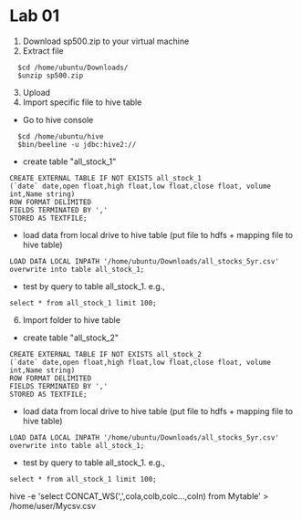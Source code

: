 # Lab 01

1. Download sp500.zip to your virtual machine
2. Extract file 
```
  $cd /home/ubuntu/Downloads/
  $unzip sp500.zip
```
3. Upload 
4. Import specific file to hive table
- Go to hive console
```
  $cd /home/ubuntu/hive
  $bin/beeline -u jdbc:hive2://
```
- create table "all_stock_1"
```
CREATE EXTERNAL TABLE IF NOT EXISTS all_stock_1
(`date` date,open float,high float,low float,close float, volume int,Name string)
ROW FORMAT DELIMITED
FIELDS TERMINATED BY ','
STORED AS TEXTFILE;
```
- load data from local drive to hive table (put file to hdfs + mapping file to hive table)
```
LOAD DATA LOCAL INPATH '/home/ubuntu/Downloads/all_stocks_5yr.csv' overwrite into table all_stock_1;
```

- test by query to table all_stock_1. e.g.,
```
select * from all_stock_1 limit 100;
```
6. Import folder to hive table
- create table "all_stock_2"
```
CREATE EXTERNAL TABLE IF NOT EXISTS all_stock_2
(`date` date,open float,high float,low float,close float, volume int,Name string)
ROW FORMAT DELIMITED
FIELDS TERMINATED BY ','
STORED AS TEXTFILE;
```
- load data from local drive to hive table (put file to hdfs + mapping file to hive table)
```
LOAD DATA LOCAL INPATH '/home/ubuntu/Downloads/all_stocks_5yr.csv' overwrite into table all_stock_1;
```

- test by query to table all_stock_1. e.g.,
```
select * from all_stock_1 limit 100;
```

hive -e 'select CONCAT_WS(',',cola,colb,colc...,coln) from Mytable' > /home/user/Mycsv.csv
